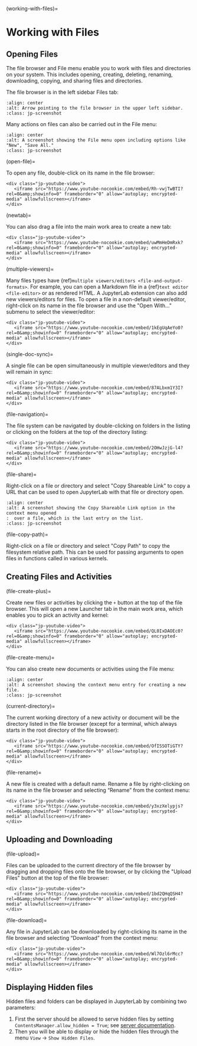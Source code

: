 (working-with-files)=

# Working with Files

## Opening Files

The file browser and File menu enable you to work with files and
directories on your system. This includes opening, creating, deleting,
renaming, downloading, copying, and sharing files and directories.

The file browser is in the left sidebar Files tab:

```{image} ../images/files-menu-left.png
:align: center
:alt: Arrow pointing to the file browser in the upper left sidebar.
:class: jp-screenshot
```

Many actions on files can also be carried out in the File menu:

```{image} ../images/files-menu-top.png
:align: center
:alt: A screenshot showing the File menu open including options like "New", "Save All."
:class: jp-screenshot
```

(open-file)=

To open any file, double-click on its name in the file browser:

```{raw} html
<div class="jp-youtube-video">
   <iframe src="https://www.youtube-nocookie.com/embed/Rh-vwjTwBTI?rel=0&amp;showinfo=0" frameborder="0" allow="autoplay; encrypted-media" allowfullscreen></iframe>
</div>
```

(newtab)=

You can also drag a file into the main work area to create a new tab:

```{raw} html
<div class="jp-youtube-video">
   <iframe src="https://www.youtube-nocookie.com/embed/uwMmHeDmRxk?rel=0&amp;showinfo=0" frameborder="0" allow="autoplay; encrypted-media" allowfullscreen></iframe>
</div>
```

(multiple-viewers)=

Many files types have {ref}`multiple viewers/editors <file-and-output-formats>`.
For example, you can open a Markdown file in a {ref}`text editor <file-editor>` or as rendered HTML.
A JupyterLab extension can also add new viewers/editors for files.
To open a file in a non-default viewer/editor, right-click on its name in the
file browser and use the "Open With..." submenu to select the viewer/editor:

```{raw} html
<div class="jp-youtube-video">
   <iframe src="https://www.youtube-nocookie.com/embed/1kEgUqAeYo0?rel=0&amp;showinfo=0" frameborder="0" allow="autoplay; encrypted-media" allowfullscreen></iframe>
</div>
```

(single-doc-sync)=

A single file can be open simultaneously in multiple viewer/editors and
they will remain in sync:

```{raw} html
<div class="jp-youtube-video">
   <iframe src="https://www.youtube-nocookie.com/embed/87ALbxm1Y3I?rel=0&amp;showinfo=0" frameborder="0" allow="autoplay; encrypted-media" allowfullscreen></iframe>
</div>
```

(file-navigation)=

The file system can be navigated by double-clicking on folders in the
listing or clicking on the folders at the top of the directory listing:

```{raw} html
<div class="jp-youtube-video">
   <iframe src="https://www.youtube-nocookie.com/embed/2OHwJzjG-l4?rel=0&amp;showinfo=0" frameborder="0" allow="autoplay; encrypted-media" allowfullscreen></iframe>
</div>
```

(file-share)=

Right-click on a file or directory and select "Copy Shareable Link" to
copy a URL that can be used to open JupyterLab with that file or
directory open.

```{image} ../images/files-shareable-link.png
:align: center
:alt: A screenshot showing the Copy Shareable Link option in the context menu opened
:  over a file, which is the last entry on the list.
:class: jp-screenshot
```

(file-copy-path)=

Right-click on a file or directory and select "Copy Path" to copy the
filesystem relative path. This can be used for passing arguments to open
files in functions called in various kernels.

## Creating Files and Activities

(file-create-plus)=

Create new files or activities by clicking the `+` button at the top
of the file browser. This will open a new Launcher tab in the main work area,
which enables you to pick an activity and kernel:

```{raw} html
<div class="jp-youtube-video">
   <iframe src="https://www.youtube-nocookie.com/embed/QL0IxDAOEc0?rel=0&amp;showinfo=0" frameborder="0" allow="autoplay; encrypted-media" allowfullscreen></iframe>
</div>
```

(file-create-menu)=

You can also create new documents or activities using the File menu:

```{image} ../images/files-create-text-file.png
:align: center
:alt: A screenshot showing the context menu entry for creating a new file.
:class: jp-screenshot
```

(current-directory)=

The current working directory of a new activity or document will be the
directory listed in the file browser (except for a terminal, which
always starts in the root directory of the file browser):

```{raw} html
<div class="jp-youtube-video">
   <iframe src="https://www.youtube-nocookie.com/embed/OfISSOTiGTY?rel=0&amp;showinfo=0" frameborder="0" allow="autoplay; encrypted-media" allowfullscreen></iframe>
</div>
```

(file-rename)=

A new file is created with a default name. Rename a file by
right-clicking on its name in the file browser and selecting “Rename”
from the context menu:

```{raw} html
<div class="jp-youtube-video">
   <iframe src="https://www.youtube-nocookie.com/embed/y3xzXelypjs?rel=0&amp;showinfo=0" frameborder="0" allow="autoplay; encrypted-media" allowfullscreen></iframe>
</div>
```

## Uploading and Downloading

(file-upload)=

Files can be uploaded to the current directory of the file browser by
dragging and dropping files onto the file browser, or by clicking the
"Upload Files" button at the top of the file browser:

```{raw} html
<div class="jp-youtube-video">
   <iframe src="https://www.youtube-nocookie.com/embed/1bd2QHqQSH4?rel=0&amp;showinfo=0" frameborder="0" allow="autoplay; encrypted-media" allowfullscreen></iframe>
</div>
```

(file-download)=

Any file in JupyterLab can be downloaded by right-clicking its name in
the file browser and selecting “Download” from the context menu:

```{raw} html
<div class="jp-youtube-video">
   <iframe src="https://www.youtube-nocookie.com/embed/Wl7Ozl6rMcc?rel=0&amp;showinfo=0" frameborder="0" allow="autoplay; encrypted-media" allowfullscreen></iframe>
</div>
```

## Displaying Hidden files

Hidden files and folders can be displayed in JupyterLab by combining two parameters:

1. First the server should be allowed to serve hidden files by setting `ContentsManager.allow_hidden = True`; see [server documentation](https://jupyter-server.readthedocs.io/en/latest/users/configuration.html).
2. Then you will be able to display or hide the hidden files through the menu `View` -> `Show Hidden Files`.
